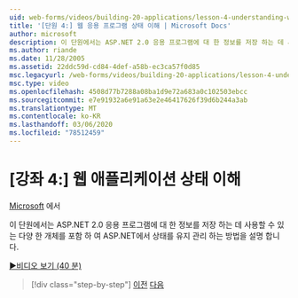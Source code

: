 ```yaml
---
uid: web-forms/videos/building-20-applications/lesson-4-understanding-web-application-state
title: '[단원 4:] 웹 응용 프로그램 상태 이해 | Microsoft Docs'
author: microsoft
description: 이 단원에서는 ASP.NET 2.0 응용 프로그램에 대 한 정보를 저장 하는 데 사용할 수 있는 다양 한 개체를 포함 하 여 ASP.NET에서 상태를 유지 관리 하는 방법을 확인 합니다.
ms.author: riande
ms.date: 11/28/2005
ms.assetid: 22ddc59d-cd84-4def-a58b-ec3ca57f0d85
msc.legacyurl: /web-forms/videos/building-20-applications/lesson-4-understanding-web-application-state
msc.type: video
ms.openlocfilehash: 4508d77b7288a08ba1d9e72a683a0c102503ebcc
ms.sourcegitcommit: e7e91932a6e91a63e2e46417626f39d6b244a3ab
ms.translationtype: MT
ms.contentlocale: ko-KR
ms.lasthandoff: 03/06/2020
ms.locfileid: "78512459"
---
```

# <a name="lesson-4-understanding-web-application-state"></a>[강좌 4:] 웹 애플리케이션 상태 이해

[Microsoft](https://github.com/microsoft) 에서

이 단원에서는 ASP.NET 2.0 응용 프로그램에 대 한 정보를 저장 하는 데 사용할 수 있는 다양 한 개체를 포함 하 여 ASP.NET에서 상태를 유지 관리 하는 방법을 설명 합니다.

[&#9654;비디오 보기 (40 분)](https://channel9.msdn.com/Blogs/ASP-NET-Site-Videos/lesson-4-understanding-web-application-state)

> [!div class="step-by-step"]
> [이전](lesson-3-understanding-more-about-events-and-postback.md)
> [다음](lesson-5-debugging-and-tracing-your-website.md)
